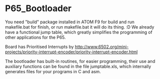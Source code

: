 # P65_Bootloader
You need "build" package installed in ATOM
F9 for build
and run makefile.bat for finish, or run makefile.bat it will do its thing. :D
We already have a functional jump table, which greatly simplifies the programming of other applications for the P65.

Board has Prioritised Interrupts by http://www.6502.org/mini-projects/priority-interrupt-encoder/priority-interrupt-encoder.html

The bootloader has built-in routines, for easier programming, their use and auxiliary functions can be found in the file jumptable.xls, which internally generates files for your programs in C and asm.
